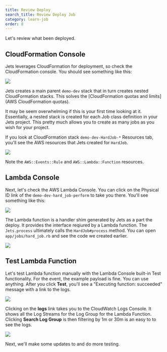 ```yaml
---
title: Review Deploy
search_title: Review Deploy Job
category: learn-job
order: 8
---
```


Let's review what been deployed.

## CloudFormation Console

Jets leverages CloudFormation for deployment, so check the CloudFormation console. You should see something like this:

![](https://img.boltops.com/tools/jets/learn/job/review-deploy-cloudformation-console.png)

Jets creates a main parent `demo-dev` stack that in turn creates nested CloudFormation stacks. This solves the [CloudFormation quotas and limits](AWS CloudFormation quotas).

It may be seem overwhelming if this is your first time looking at it. Essentially, a nested stack is created for each Job class definition in your Jets project. This pretty much allows you to create as many jobs as you wish for your project.

If you look at CloudFormation stack `demo-dev-HardJob-*` Resources tab, you'll see the AWS resources that Jets created for `HardJob`.

![](https://img.boltops.com/tools/jets/learn/job/review-deploy-cloudformation-resources.png)

Note the `AWS::Events::Rule` and `AWS::Lambda::Function` resources.

## Lambda Console

Next, let's check the AWS Lambda Console. You can click on the Physical ID link of the `demo-dev-hard_job-perform` to take you there. You'll see something like this:

![](https://img.boltops.com/tools/jets/learn/job/review-deploy-lambda-handler.png)

The Lambda function is a handler shim generated by Jets as a part the deploy. It provides the interface reqiured by a Lambda function. The `Jets.process` ultimately calls the `HardJob#process` method. You can open `app/jobs/hard_job.rb` and see the code we created earlier.

![](https://img.boltops.com/tools/jets/learn/job/review-deploy-lambda-function.png)

## Test Lambda Function

Let's test Lambda function manually with the Lambda Console built-in Test functionality. For the event, the example payload is fine. You can use anything. After you click **Test**, you'll see a "Executing function: succeeded" message with a link to the logs.

![](https://img.boltops.com/tools/jets/learn/job/review-deploy-lambda-test.png)

Clicking on the **logs** link takes you to the CloudWatch Logs Console. It shows all the Log Streams for the Log Group for the Lambda Function. Clicking **Search Log Group** is then filtering by 1m or 30m is an easy to to see the logs.

![](https://img.boltops.com/tools/jets/learn/job/review-deploy-lambda-test-logs.png)

Next, we'll make some updates to and do more testing.
